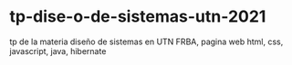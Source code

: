 # tp-dise-o-de-sistemas-utn-2021
tp de la materia diseño de sistemas en UTN FRBA, pagina web html, css, javascript, java, hibernate 
